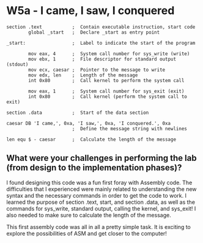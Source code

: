 
# W5a - I came, I saw, I conquered

```assembly
section .text           ;  Contain executable instruction, start code 
        global _start   ;  Declare _start as entry point

_start:                 ;  Label to indicate the start of the program

        mov eax, 4      ;  System call number for sys_write (write)
        mov ebx, 1      ;  File descriptor for standard output (stdout)
        mov ecx, caesar ;  Pointer to the message to write
        mov edx, len    ;  Length of the message
        int 0x80        ;  Call kernel to perform the system call

        mov eax, 1      ;  System call number for sys_exit (exit)
        int 0x80        ;  Call kernel (perform the system call to exit)

section .data           ;  Start of the data section

caesar DB 'I came,', 0xa, 'I saw,', 0xa, 'I conquered.', 0xa    
                        ;  Define the message string with newlines

len equ $ - caesar      ;  Calculate the length of the message

```

## What were your challenges in performing the lab (from design to the implementation phases)?

I found designing this code was a fun first foray with Assembly code. The difficulties that I experienced were mainly related to understanding the new syntax and the necessary commands in order to get the code to work. I learned the purpose of section .text, start, and section .data, as well as the commands for sys_write, standard output, calling the kernel, and sys_exit! I also needed to make sure to calculate the length of the message. 



This first assembly code was all in all a pretty simple task. It is exciting to explore the possibilities of ASM and get closer to the computer!  


